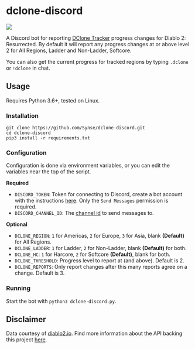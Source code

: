 # dclone-discord

![](https://img.shields.io/badge/version-0.4-blue)

A Discord bot for reporting [DClone Tracker](https://diablo2.io/dclonetracker.php) progress changes for Diablo 2: Resurrected. By default it will report any progress changes at or above level 2 for All Regions, Ladder and Non-Ladder, Softcore.

You can also get the current progress for tracked regions by typing `.dclone` or `!dclone` in chat.

## Usage

Requires Python 3.6+, tested on Linux.

### Installation

```
git clone https://github.com/Synse/dclone-discord.git
cd dclone-discord
pip3 install -r requirements.txt
```

### Configuration

Configuration is done via environment variables, or you can edit the variables near the top of the script.

**Required**
 - `DISCORD_TOKEN`: Token for connecting to Discord, create a bot account with the instructions [here](https://discordpy.readthedocs.io/en/stable/discord.html). Only the `Send Messages` permission is required.
 - `DISCORD_CHANNEL_ID`: The [channel id](https://support.discord.com/hc/en-us/articles/206346498-Where-can-I-find-my-User-Server-Message-ID-) to send messages to.

**Optional**
 - `DCLONE_REGION`: `1` for Americas, `2` for Europe, `3` for Asia, blank **(Default)** for All Regions.
 - `DCLONE_LADDER`: `1` for Ladder, `2` for Non-Ladder, blank **(Default)** for both.
 - `DCLONE_HC`: `1` for Harcore, `2` for Softcore **(Default)**, blank for both.
 - `DCLONE_THRESHOLD`: Progress level to report at (and above). Default is 2.
 - `DCLONE_REPORTS`: Only report changes after this many reports agree on a change. Default is 3.

### Running

Start the bot with `python3 dclone-discord.py`.

## Disclaimer

Data courtesy of [diablo2.io](https://diablo2.io/dclonetracker.php). Find more information about the API backing this project [here](https://diablo2.io/forums/diablo-clone-uber-diablo-tracker-public-api-t906872.html).

